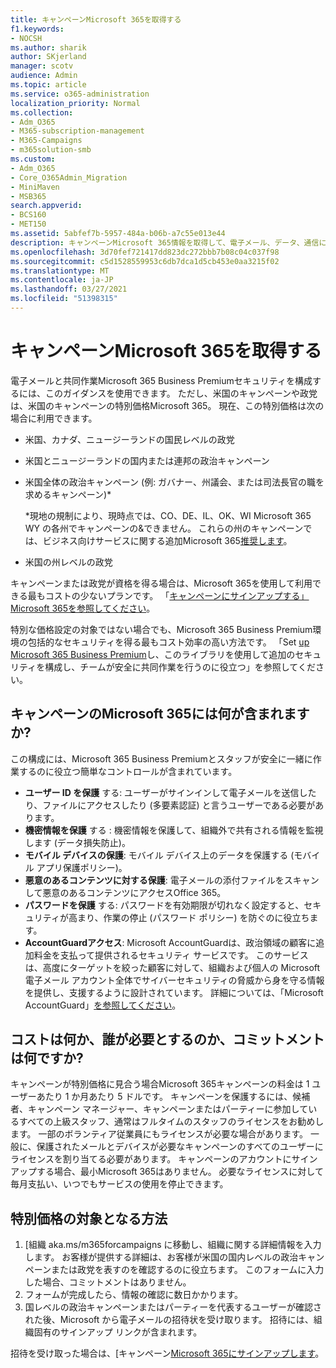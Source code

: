 ```yaml
---
title: キャンペーンMicrosoft 365を取得する
f1.keywords:
- NOCSH
ms.author: sharik
author: SKjerland
manager: scotv
audience: Admin
ms.topic: article
ms.service: o365-administration
localization_priority: Normal
ms.collection:
- Adm_O365
- M365-subscription-management
- M365-Campaigns
- m365solution-smb
ms.custom:
- Adm_O365
- Core_O365Admin_Migration
- MiniMaven
- MSB365
search.appverid:
- BCS160
- MET150
ms.assetid: 5abfef7b-5957-484a-b06b-a7c55e013e44
description: キャンペーンMicrosoft 365情報を取得して、電子メール、データ、通信に対するサイバーセキュリティの脅威からキャンペーンを保護できます。
ms.openlocfilehash: 3d70fef721417dd823dc272bbb7b08c04c037f98
ms.sourcegitcommit: c5d1528559953c6db7dca1d5cb453e0aa3215f02
ms.translationtype: MT
ms.contentlocale: ja-JP
ms.lasthandoff: 03/27/2021
ms.locfileid: "51398315"
---
```

# <a name="get-microsoft-365-for-campaigns"></a>キャンペーンMicrosoft 365を取得する

電子メールと共同作業Microsoft 365 Business Premiumセキュリティを構成するには、このガイダンスを使用できます。 ただし、米国のキャンペーンや政党は、米国のキャンペーンの特別価格Microsoft 365。 現在、この特別価格は次の場合に利用できます。

- 米国、カナダ、ニュージーランドの国民レベルの政党
- 米国とニュージーランドの国内または連邦の政治キャンペーン
- 米国全体の政治キャンペーン (例: ガバナー、州議会、または司法長官の職を求めるキャンペーン)*

    *現地の規制により、現時点では、CO、DE、IL、OK、WI Microsoft 365 WY の各州でキャンペーンの&できません。 これらの州のキャンペーンでは、ビジネス向けサービスに関する追加Microsoft 365[推奨します](https://www.office.com/business)。

- 米国の州レベルの政党

キャンペーンまたは政党が資格を得る場合は、Microsoft 365を使用して利用できる最もコストの少ないプランです。 「[キャンペーンにサインアップする」Microsoft 365を参照してください](m365-campaigns-sign-up.md)。  

特別な価格設定の対象ではない場合でも、Microsoft 365 Business Premium環境の包括的なセキュリティを得る最もコスト効率の高い方法です。 「Set [up Microsoft 365 Business Premium](../business/set-up.md?toc=/microsoft-365/campaigns/toc.json&bc=/microsoft-365/campaigns/breadcrumb/toc.json)し、このライブラリを使用して追加のセキュリティを構成し、チームが安全に共同作業を行うのに役立つ」を参照してください。

## <a name="what-does-microsoft-365-for-campaigns-include"></a>キャンペーンのMicrosoft 365には何が含まれますか?

この構成には、Microsoft 365 Business Premiumとスタッフが安全に一緒に作業するのに役立つ簡単なコントロールが含まれています。

- **ユーザー ID を保護** する: ユーザーがサインインして電子メールを送信したり、ファイルにアクセスしたり (多要素認証) と言うユーザーである必要があります。
- **機密情報を保護** する : 機密情報を保護して、組織外で共有される情報を監視します (データ損失防止)。
- **モバイル デバイスの保護**: モバイル デバイス上のデータを保護する (モバイル アプリ保護ポリシー)。
- **悪意のあるコンテンツに対する保護**: 電子メールの添付ファイルをスキャンして悪意のあるコンテンツにアクセスOffice 365。
- **パスワードを保護** する: パスワードを有効期限が切れなく設定すると、セキュリティが高まり、作業の停止 (パスワード ポリシー) を防ぐのに役立ちます。
- **AccountGuardアクセス**: Microsoft AccountGuardは、政治領域の顧客に追加料金を支払って提供されるセキュリティ サービスです。 このサービスは、高度にターゲットを絞った顧客に対して、組織および個人の Microsoft 電子メール アカウント全体でサイバーセキュリティの脅威から身を守る情報を提供し、支援するように設計されています。 詳細については、「Microsoft AccountGuard」[を参照してください](https://www.microsoftaccountguard.com/)。

## <a name="what-does-it-cost-who-needs-it-and-what-is-the-commitment"></a>コストは何か、誰が必要とするのか、コミットメントは何ですか?

キャンペーンが特別価格に見合う場合Microsoft 365キャンペーンの料金は 1 ユーザーあたり 1 か月あたり 5 ドルです。
キャンペーンを保護するには、候補者、キャンペーン マネージャー、キャンペーンまたはパーティーに参加しているすべての上級スタッフ、通常はフルタイムのスタッフのライセンスをお勧めします。 一部のボランティア従業員にもライセンスが必要な場合があります。 一般に、保護されたメールとデバイスが必要なキャンペーンのすべてのユーザーにライセンスを割り当てる必要があります。
キャンペーンのアカウントにサインアップする場合、最小Microsoft 365はありません。 必要なライセンスに対して毎月支払い、いつでもサービスの使用を停止できます。

## <a name="how-do-i-qualify-for-special-pricing"></a>特別価格の対象となる方法

1. [組織[](https://aka.ms/m365forcampaigns/) aka.ms/m365forcampaigns に移動し、組織に関する詳細情報を入力します。 お客様が提供する詳細は、お客様が米国の国内レベルの政治キャンペーンまたは政党を表すのを確認するのに役立ちます。 このフォームに入力した場合、コミットメントはありません。
2. フォームが完成したら、情報の確認に数日かかります。
3. 国レベルの政治キャンペーンまたはパーティーを代表するユーザーが確認された後、Microsoft から電子メールの招待状を受け取ります。 招待には、組織固有のサインアップ リンクが含まれます。

招待を受け取った場合は、[キャンペーン[Microsoft 365にサインアップします](m365-campaigns-sign-up.md)。

